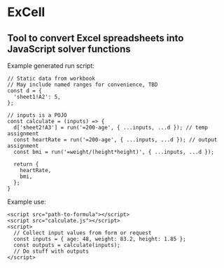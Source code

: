 # ExCell

## Tool to convert Excel spreadsheets into JavaScript solver functions

Example generated run script:

```
// Static data from workbook
// May include named ranges for convenience, TBD
const d = {
  'sheet1!A2': 5,
};

// inputs is a POJO
const calculate = (inputs) => {
  d['sheet2!A3'] = run('=200-age', { ...inputs, ...d }); // temp assignment
  const heartRate = run('=200-age', { ...inputs, ...d }); // output assignment
  const bmi = run('=weight/(height*height)', { ...inputs, ...d });

  return {
    heartRate,
    bmi,
  };
}
```

Example use:

```
<script src="path-to-formula"></script>
<script src="calculate.js"></script>
<script>
  // Collect input values from form or request
  const inputs = { age: 48, weight: 83.2, height: 1.85 };
  const outputs = calculate(inputs);
  // Do stuff with outputs
</script>
```